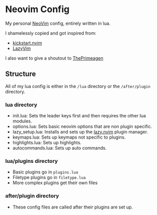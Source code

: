 # Neovim Config
My personal [NeoVim](https://github.com/neovim/neovim) config, entirely written in lua.

I shamelessly copied and got inspired from:
- [kickstart.nvim](https://github.com/nvim-lua/kickstart.nvim)
- [LazyVim](https://github.com/LazyVim/LazyVim)

I also want to give a shoutout to [ThePrimeagen](https://www.youtube.com/channel/UC8ENHE5xdFSwx71u3fDH5Xw)

## Structure
All of my lua config is either in the `/lua` directory or the `/after/plugin` directory.

### lua directory
- init.lua: Sets the leader keys first and then requires the other lua modules.
- options.lua: Sets basic neovim options that are non plugin specific.
- lazy_setup.lua: Installs and sets up the [lazy.nvim](https://github.com/folke/lazy.nvim) plugin manager.
- keymaps.lua: Sets up keymaps not specific to plugins.
- highlights.lua: Sets up highlights.
- autocommands.lua: Sets up auto commands.

### lua/plugins directory
- Basic plugins go in `plugins.lua`
- Filetype plugins go in `filetype.lua`
- More complex plugins get their own files

### after/plugin directory
- These config files are called after their plugins are set up.
